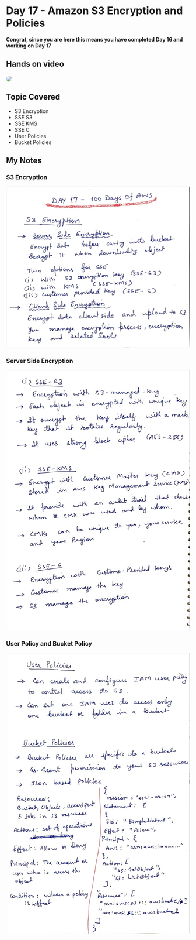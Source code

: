 # Day 17 - Amazon S3 Encryption and Policies

**Congrat, since you are here this means you have completed Day 16 and working on Day 17**

## Hands on video
<a href="https://youtu.be/tvGBAAk65xY">
<img src="https://i3.ytimg.com/vi/tvGBAAk65xY/hqdefault.jpg" align="center" width="200" style="border-radius:40px" />
</a>

## Topic Covered
  - S3 Encryption
  - SSE S3
  - SSE KMS
  - SSE C
  - User Policies
  - Bucket Policies

## My Notes

  ### S3 Encryption
  ![1](./images/fe76e42fd97b8a579bd4903fc26626676aa56538.jpeg)
  
  ### Server Side Encryption
  ![2](./images/d93f41a5a910f66ffc517b26dd16305960ab273a.jpeg)

  ### User Policy and Bucket Policy
  ![3](./images/4a78c39fa6aca9ab715b8c281ff0956dbc2c8714.jpeg)
